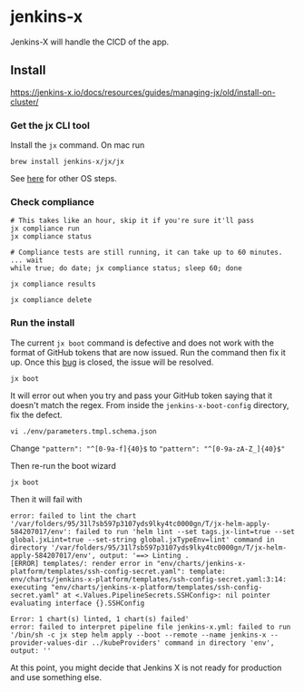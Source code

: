 # jenkins-x

Jenkins-X will handle the CICD of the app.

## Install

https://jenkins-x.io/docs/resources/guides/managing-jx/old/install-on-cluster/

### Get the jx CLI tool

Install the `jx` command. On mac run
```
brew install jenkins-x/jx/jx
```

See [here](https://jenkins-x.io/docs/install-setup/install-binary/) for other OS steps.


### Check compliance


```
# This takes like an hour, skip it if you're sure it'll pass
jx compliance run
jx compliance status

# Compliance tests are still running, it can take up to 60 minutes. ... wait
while true; do date; jx compliance status; sleep 60; done

jx compliance results

jx compliance delete
```

### Run the install

The current `jx boot` command is defective and does not work with the format of GitHub tokens
that are now issued. Run the command then fix it up. Once this [bug](https://github.com/jenkins-x/jx/issues/7633)
is closed, the issue will be resolved.

```
jx boot
```

It will error out when you try and pass your GitHub token saying that it doesn't match the regex.
From inside the `jenkins-x-boot-config` directory, fix the defect.

`vi ./env/parameters.tmpl.schema.json`

Change `"pattern": "^[0-9a-f]{40}$` to `"pattern": "^[0-9a-zA-Z_]{40}$"`

Then re-run the boot wizard

```
jx boot
```

Then it will fail with

```
error: failed to lint the chart '/var/folders/95/31l7sb597p3107yds9lky4tc0000gn/T/jx-helm-apply-584207017/env': failed to run 'helm lint --set tags.jx-lint=true --set global.jxLint=true --set-string global.jxTypeEnv=lint' command in directory '/var/folders/95/31l7sb597p3107yds9lky4tc0000gn/T/jx-helm-apply-584207017/env', output: '==> Linting .
[ERROR] templates/: render error in "env/charts/jenkins-x-platform/templates/ssh-config-secret.yaml": template: env/charts/jenkins-x-platform/templates/ssh-config-secret.yaml:3:14: executing "env/charts/jenkins-x-platform/templates/ssh-config-secret.yaml" at <.Values.PipelineSecrets.SSHConfig>: nil pointer evaluating interface {}.SSHConfig

Error: 1 chart(s) linted, 1 chart(s) failed'
error: failed to interpret pipeline file jenkins-x.yml: failed to run '/bin/sh -c jx step helm apply --boot --remote --name jenkins-x --provider-values-dir ../kubeProviders' command in directory 'env', output: ''
```

At this point, you might decide that Jenkins X is not ready for production and use something else.


